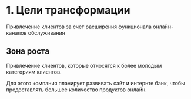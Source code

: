# 1. Цели трансформации

Привлечение клиентов за счет расширения функционала онлайн-каналов обслуживания

## Зона роста

Привлечение клиентов, которые относятся к более молодым категориям клиентов.

Для этого компания планирует развивать сайт и интернте банк, чтобы предоставлять большее количество продуктов онлайн.



